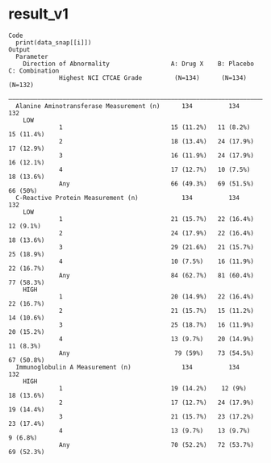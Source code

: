 # result_v1

    Code
      print(data_snap[[i]])
    Output
      Parameter                                                                          
        Direction of Abnormality                 A: Drug X    B: Placebo   C: Combination
                  Highest NCI CTCAE Grade         (N=134)      (N=134)        (N=132)    
      ———————————————————————————————————————————————————————————————————————————————————
      Alanine Aminotransferase Measurement (n)      134          134            132      
        LOW                                                                              
                  1                              15 (11.2%)   11 (8.2%)      15 (11.4%)  
                  2                              18 (13.4%)   24 (17.9%)     17 (12.9%)  
                  3                              16 (11.9%)   24 (17.9%)     16 (12.1%)  
                  4                              17 (12.7%)   10 (7.5%)      18 (13.6%)  
                  Any                            66 (49.3%)   69 (51.5%)      66 (50%)   
      C-Reactive Protein Measurement (n)            134          134            132      
        LOW                                                                              
                  1                              21 (15.7%)   22 (16.4%)     12 (9.1%)   
                  2                              24 (17.9%)   22 (16.4%)     18 (13.6%)  
                  3                              29 (21.6%)   21 (15.7%)     25 (18.9%)  
                  4                              10 (7.5%)    16 (11.9%)     22 (16.7%)  
                  Any                            84 (62.7%)   81 (60.4%)     77 (58.3%)  
        HIGH                                                                             
                  1                              20 (14.9%)   22 (16.4%)     22 (16.7%)  
                  2                              21 (15.7%)   15 (11.2%)     14 (10.6%)  
                  3                              25 (18.7%)   16 (11.9%)     20 (15.2%)  
                  4                              13 (9.7%)    20 (14.9%)     11 (8.3%)   
                  Any                             79 (59%)    73 (54.5%)     67 (50.8%)  
      Immunoglobulin A Measurement (n)              134          134            132      
        HIGH                                                                             
                  1                              19 (14.2%)    12 (9%)       18 (13.6%)  
                  2                              17 (12.7%)   24 (17.9%)     19 (14.4%)  
                  3                              21 (15.7%)   23 (17.2%)     23 (17.4%)  
                  4                              13 (9.7%)    13 (9.7%)       9 (6.8%)   
                  Any                            70 (52.2%)   72 (53.7%)     69 (52.3%)  


